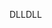 <span data-ttu-id="7a799-101">DLL</span><span class="sxs-lookup"><span data-stu-id="7a799-101">DLL</span></span>
